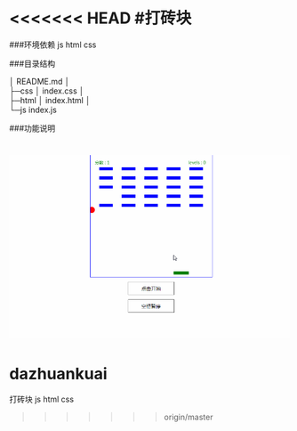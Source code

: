<<<<<<< HEAD
#打砖块
========
###环境依赖
js html css

###目录结构


│  README.md
│  
├─css
│      index.css
│      
├─html
│      index.html
│      
└─js
        index.js


###功能说明
        
![事列](https://github.com/del427/dazhuankuai/raw/master/img/打砖块.gif)
=======
# dazhuankuai
打砖块 js html css
>>>>>>> origin/master
